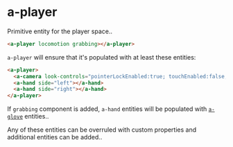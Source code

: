 # a-player

Primitive entity for the player space..

```html
<a-player locomotion grabbing></a-player>
```

`a-player` will ensure that it's populated with at least these entities:

```html
<a-player>
  <a-camera look-controls="pointerLockEnabled:true; touchEnabled:false;" wasd-controls="enabled:false;"></a-camera>
  <a-hand side="left"></a-hand>
  <a-hand side="right"></a-hand>
</a-player>
```

If `grabbing` component is added, `a-hand` entities will be populated with [`a-glove`](a-glove.md) entities..

Any of these entities can be overruled with custom properties and additional entities can be added..